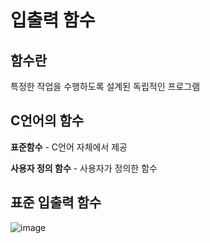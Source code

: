 # 입출력 함수
## 함수란
특정한 작업을 수행하도록 설계된 독립적인 프로그램

## C언어의 함수

**표준함수** - C언어 자체에서 제공

**사용자 정의 함수** - 사용자가 정의한 함수

## 표준 입출력 함수
![image](https://user-images.githubusercontent.com/66578746/230702968-c5445dee-87af-4530-84bb-a76317b5f401.png)


